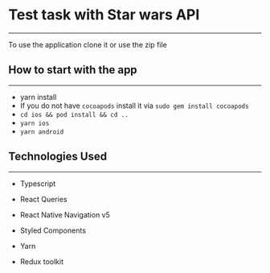 <h1>Test task with Star wars API</h1>
<hr><p>To use the application clone it or use the zip file</p><h2>How to start with the app</h2>
<hr><ul>
<li>yarn install</li>
<li>If you do not have <code>cocoapods</code>
install it via <code>sudo gem install cocoapods</code></li>
<li><code>cd ios &amp;&amp; pod install &amp;&amp; cd ..</code></li>
<li><code>yarn ios</code></li>
<li><code>yarn android</code></li>
</ul><h2>Technologies Used</h2>
<hr><ul>
<li>Typescript</li>
</ul><ul>
<li>React Queries</li>
</ul><ul>
<li>React Native Navigation v5</li>
</ul><ul>
<li>Styled Components</li>
</ul><ul>
<li>Yarn</li>
</ul><ul>
<li>Redux toolkit</li>
</ul>
